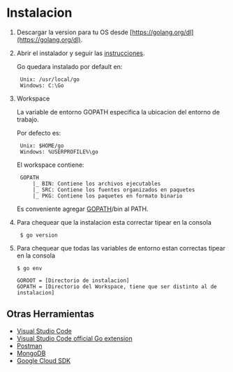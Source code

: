 # Instalacion

1. Descargar la version para tu OS desde [https://golang.org/dl](https://golang.org/dl).
1. Abrir el instalador y seguir las [instrucciones](https://golang.org/doc/install).
    
    Go quedara instalado por default en:
    
        Unix: /usr/local/go
        Windows: C:\Go

1. Workspace

    La variable de entorno GOPATH especifica la ubicacion del entorno de trabajo.

    Por defecto es:
    
        Unix: $HOME/go
        Windows: %USERPROFILE%\go

    El workspace contiene:

        GOPATH
            |_ BIN: Contiene los archivos ejecutables
            |_ SRC: Contiene los fuentes organizados en paquetes
            |_ PKG: Contiene los paquetes en formato binario

    Es conveniente agregar [GOPATH](https://golang.org/doc/code.html#GOPATH)/bin al PATH.

1. Para chequear que la instalacion esta correctar tipear en la consola 
    
        $ go version

1.  Para chequear que todas las variables de entorno estan correctas tipear en la consola
    
        $ go env 

        GOROOT = [Directorio de instalacion]
        GOPATH = [Directorio del Workspace, tiene que ser distinto al de instalacion]

## Otras Herramientas

- [Visual Studio Code](https://code.visualstudio.com/download)
- [Visual Studio Code official Go extension](https://code.visualstudio.com/docs/languages/go)
- [Postman](https://www.getpostman.com)
- [MongoDB](https://www.mongodb.com)
- [Google Cloud SDK](https://cloud.google.com/sdk/docs/)
